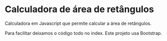 # Calculadora de área de retângulos
Calculadora em Javascript que permite calcular a área de retângulos.

Para facilitar deixamos o código todo no index. Este projeto usa Bootstrap.
